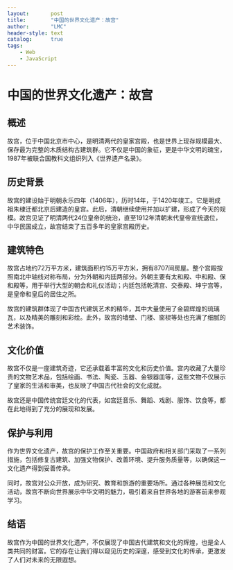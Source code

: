 ```yaml
---
layout:       post
title:        "中国的世界文化遗产：故宫"
author:       "LMC"
header-style: text
catalog:      true
tags:
    - Web
    - JavaScript
---
```

# 中国的世界文化遗产：故宫

## 概述

故宫，位于中国北京市中心，是明清两代的皇家宫殿，也是世界上现存规模最大、保存最为完整的木质结构古建筑群。它不仅是中国的象征，更是中华文明的瑰宝，1987年被联合国教科文组织列入《世界遗产名录》。

## 历史背景

故宫的建设始于明朝永乐四年（1406年），历时14年，于1420年竣工。它是明成祖朱棣迁都北京后建造的皇宫。此后，清朝继续使用并加以扩建，形成了今天的规模。故宫见证了明清两代24位皇帝的统治，直至1912年清朝末代皇帝宣统退位，中华民国成立，故宫结束了五百多年的皇家宫殿历史。

## 建筑特色

故宫占地约72万平方米，建筑面积约15万平方米，拥有8707间房屋。整个宫殿按照南北中轴线对称布局，分为外朝和内廷两部分。外朝主要有太和殿、中和殿、保和殿等，用于举行大型的朝会和礼仪活动；内廷包括乾清宫、交泰殿、坤宁宫等，是皇帝和皇后的居住之所。

故宫的建筑群体现了中国古代建筑艺术的精华，其中大量使用了金碧辉煌的琉璃瓦，以及精美的雕刻和彩绘。此外，故宫的墙壁、门楼、窗棂等处也充满了细腻的艺术装饰。

## 文化价值

故宫不仅是一座建筑奇迹，它还承载着丰富的文化和历史价值。宫内收藏了大量珍贵的文物艺术品，包括绘画、书法、陶瓷、玉器、金银器皿等，这些文物不仅展示了皇家的生活和审美，也反映了中国古代社会的文化成就。

故宫还是中国传统宫廷文化的代表，如宫廷音乐、舞蹈、戏剧、服饰、饮食等，都在此地得到了充分的展现和发展。

## 保护与利用

作为世界文化遗产，故宫的保护工作至关重要。中国政府和相关部门采取了一系列措施，包括修复古建筑、加强文物保护、改善环境、提升服务质量等，以确保这一文化遗产得到妥善传承。

同时，故宫对公众开放，成为研究、教育和旅游的重要场所。通过各种展览和文化活动，故宫不断向世界展示中华文明的魅力，吸引着来自世界各地的游客前来参观学习。

## 结语

故宫作为中国的世界文化遗产，不仅展现了中国古代建筑和文化的辉煌，也是全人类共同的财富。它的存在让我们得以窥见历史的深邃，感受到文化的传承，更激发了人们对未来的无限遐想。